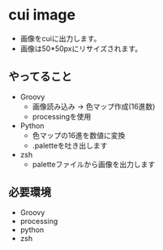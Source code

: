 # cui image
* 画像をcuiに出力します。
* 画像は50*50pxにリサイズされます。

## やってること
* Groovy
    - 画像読み込み →  色マップ作成(16進数)
    - processingを使用
* Python
    - 色マップの16進を数値に変換
    - .paletteを吐き出します
* zsh
    - paletteファイルから画像を出力します

## 必要環境
* Groovy
* processing
* python
* zsh
